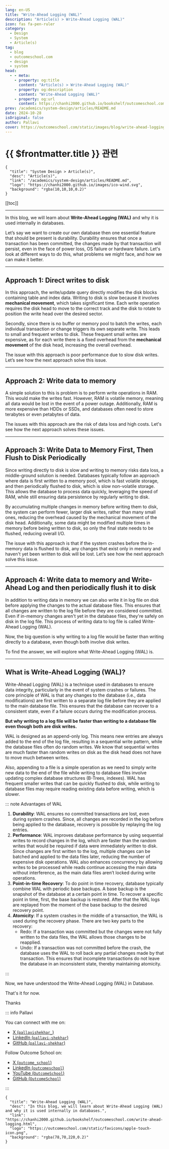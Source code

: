 ```yaml
---
lang: en-US
title: "Write-Ahead Logging (WAL)"
description: "Article(s) > Write-Ahead Logging (WAL)"
icon: fas fa-pen-ruler
category: 
  - Design
  - System
  - Article(s)
tag:
  - blog
  - outcomeschool.com
  - design
  - system
head:
  - - meta:
    - property: og:title
      content: "Article(s) > Write-Ahead Logging (WAL)"
    - property: og:description
      content: "Write-Ahead Logging (WAL)"
    - property: og:url
      content: https://chanhi2000.github.io/bookshelf/outcomeschool.com/write-ahead-logging.html
prev: /academics/system-design/articles/README.md
date: 2024-10-28
isOriginal: false
author: Pallavi
cover: https://outcomeschool.com/static/images/blog/write-ahead-logging.png
---
```


# {{ $frontmatter.title }} 관련

```component VPCard
{
  "title": "System Design > Article(s)",
  "desc": "Article(s)",
  "link": "/academics/system-design/articles/README.md",
  "logo": "https://chanhi2000.github.io/images/ico-wind.svg",
  "background": "rgba(10,10,10,0.2)"
}
```

[[toc]]

---

<SiteInfo
  name="Write-Ahead Logging (WAL)"
  desc="In this blog, we will learn about Write-Ahead Logging (WAL) and why it is used internally in databases."
  url="https://outcomeschool.com/write-ahead-logging"
  logo="https://outcomeschool.com/static/favicons/apple-touch-icon.png"
  preview="https://outcomeschool.com/static/images/blog/write-ahead-logging.png"/>

In this blog, we will learn about **Write-Ahead Logging (WAL)** and why it is used internally in databases.

Let’s say we want to create our own database then one essential feature that should be present is durability. Durability ensures that once a transaction has been committed, the changes made by that transaction will persist, even in the face of power loss, OS failure or hardware failure. Let's look at different ways to do this, what problems we might face, and how we can make it better.

---

## Approach 1: Direct writes to disk

In this approach, the write/update query directly modifies the disk blocks containing table and index data. Writing to disk is slow because it involves **mechanical movement**, which takes significant time. Each write operation requires the disk head to move to the correct track and the disk to rotate to position the write head over the desired sector.

Secondly, since there is no buffer or memory pool to batch the writes, each individual transaction or change triggers its own separate write. This leads to small and frequent writes to disk. These frequent small writes are expensive, as for each write there is a fixed overhead from the **mechanical movement** of the disk head, increasing the overall overhead.

The issue with this approach is poor performance due to slow disk writes. Let’s see how the next approach solve this issue.

---

## Approach 2: Write data to memory

A simple solution to this is problem is to perform write operations in RAM. This would make the writes fast. However, RAM is volatile memory, meaning all data would be lost in the event of a power outage. Additionally, RAM is more expensive than HDDs or SSDs, and databases often need to store terabytes or even petabytes of data.

The issues with this approach are the risk of data loss and high costs. Let's see how the next approach solves these issues.

---

## Approach 3: Write Data to Memory First, Then Flush to Disk Periodically

Since writing directly to disk is slow and writing to memory risks data loss, a middle-ground solution is needed. Databases typically follow an approach where data is first written to a memory pool, which is fast volatile storage, and then periodically flushed to disk, which is slow non-volatile storage. This allows the database to process data quickly, leveraging the speed of RAM, while still ensuring data persistence by regularly writing to disk.

By accumulating multiple changes in memory before writing them to disk, the system can perform fewer, larger disk writes, rather than many small ones, reducing the overhead caused by the mechanical movement of the disk head. Additionally, some data might be modified multiple times in memory before being written to disk, so only the final state needs to be flushed, reducing overall I/O.

The issue with this approach is that if the system crashes before the in-memory data is flushed to disk, any changes that exist only in memory and haven't yet been written to disk will be lost. Let’s see how the next approach solve this issue.

---

## Approach 4: Write data to memory and Write-Ahead Log and then periodically flush it to disk

In addition to writing data in memory we can also write it in log file on disk before applying the changes to the actual database files. This ensures that all changes are written to the log file before they are considered committed. Even if in-memory changes aren't yet in the database files, they're safely on disk in the log file. This process of writing data to log file is called Write-Ahead Logging (WAL).

Now, the big question is why writing to a log file would be faster than writing directly to a database, even though both involve disk writes.

To find the answer, we will explore what Write-Ahead Logging (WAL) is.

---

## What is Write-Ahead Logging (WAL)?

Write-Ahead Logging (WAL) is a technique used in databases to ensure data integrity, particularly in the event of system crashes or failures. The core principle of WAL is that any changes to the database (i.e., data modifications) are first written to a separate log file before they are applied to the main database file. This ensures that the database can recover to a consistent state, even if a failure occurs during the modification process.

**But why writing to a log file will be faster than writing to a database file even though both are disk writes.**

WAL is designed as an append-only log. This means new entries are always added to the end of the log file, resulting in a sequential write pattern, while the database files often do random writes. We know that sequential writes are much faster than random writes on disk as the disk head does not have to move much between writes.

Also, appending to a file is a simple operation as we need to simply write new data to the end of the file while writing to database files involve updating complex database structures (B-Trees, indexes). WAL has frequent smaller writes that can be quickly flushed to disk, while writing to database files may require reading existing data before writing, which is slower.

::: note Advantages of WAL

1. **Durability**: WAL ensures no committed transactions are lost, even during system crashes. Since, all changes are recorded in the log before being applied to the database, recovery is possible by replaying the log entries.
2. **Performance**: WAL improves database performance by using sequential writes to record changes in the log, which are faster than the random writes that would be required if data were immediately written to disk. Since changes are first written to the log, multiple changes can be batched and applied to the data files later, reducing the number of expensive disk operations. WAL also enhances concurrency by allowing writes to be processed while reads continue accessing the main data without interference, as the main data files aren’t locked during write operations.
3. **Point-in-time Recovery**: To do point in time recovery, database typically combine WAL with periodic base backups. A base backup is the snapshot of the database at a certain point in time. To recover a specific point in time, first, the base backup is restored. After that the WAL logs are replayed from the moment of the base backup to the desired recovery point.
4. **Atomicity**: If a system crashes in the middle of a transaction, the WAL is used during the recovery phase. There are two key parts to the recovery:
    - Redo: If a transaction was committed but the changes were not fully written to the data files, the WAL allows those changes to be reapplied.
    - Undo: If a transaction was not committed before the crash, the database uses the WAL to roll back any partial changes made by that transaction. This ensures that incomplete transactions do not leave the database in an inconsistent state, thereby maintaining atomicity.

:::

Now, we have understood the Write-Ahead Logging (WAL) in Database.

That's it for now.

Thanks

::: info Pallavi

You can connect with me on:

- [X (<VPIcon icon="fa-brands fa-x-twitter"/>`pallavishekhar_`)](https://x.com/pallavishekhar_)
- [LinkedIn (<VPIcon icon="fa-brands fa-linkedin"/>`pallavi-shekhar`)](https://linkedin.com/in/pallavi-shekhar)
- [GitHub (<VPIcon icon="iconfont icon-github"/>`pallavi-shekhar`)](https://github.com/pallavi-shekhar)

Follow Outcome School on:

- [X (<VPIcon icon="fa-brands fa-x-twitter"/>`outcome_school`)](https://twitter.com/outcome_school)
- [LinkedIn (<VPIcon icon="fa-brands fa-linkedin"/>`outcomeschool`)](https://linkedin.com/company/outcomeschool)
- [YouTube (<VPIcon icon="fa-brands fa-youtube"/>`OutcomeSchool`)](https://youtube.com/@OutcomeSchool)
- [GitHub (<VPIcon icon="iconfont icon-github"/>`OutcomeSchool`)](http://github.com/OutcomeSchool)

:::

<!-- TODO: add ARTICLE CARD -->
```component VPCard
{
  "title": "Write-Ahead Logging (WAL)",
  "desc": "In this blog, we will learn about Write-Ahead Logging (WAL) and why it is used internally in databases.",
  "link": "https://chanhi2000.github.io/bookshelf/outcomeschool.com/write-ahead-logging.html",
  "logo": "https://outcomeschool.com/static/favicons/apple-touch-icon.png",
  "background": "rgba(78,70,220,0.2)"
}
```
